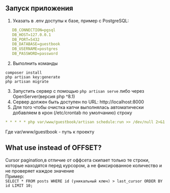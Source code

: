 ## Запуск приложения
1. Указать в .env доступы к базе, пример c PostgreSQL:
```yaml
   DB_CONNECTION=pgsql
   DB_HOST=127.0.0.1
   DB_PORT=5432
   DB_DATABASE=guestbook
   DB_USERNAME=postgres
   DB_PASSWORD=password
```
2. Выполнить команды 
```shell
composer install
php artisan key:generate
php artisan migrate
 ```
3. Запустить сервер с помощью ``php artisan serve`` либо через OpenServer(версия php ^8.1)
4. Сервер должен быть доступен по URL: http://localhost:8000
5. Для того чтобы очистка капчи выполнялась автоматически добавляем в крон (/etc/crontab по умолчанию) строку
```yaml
* * * * * php var/www/guestbook/artisan schedule:run >> /dev/null 2>&1
```
Где var/www/guestbook - путь к проекту
## What use instead of OFFSET?

Cursor pagination,в отличие от оффсета скипает только те строки, которые находятся перед курсором, а не фиксированное количество и не проверяет каждое значение <br>
Пример: <br>
``
    SELECT * FROM posts
    WHERE id (уникальный ключ) > last_cursor
    ORDER BY id
    LIMIT 10;
``

